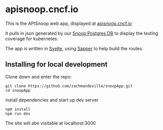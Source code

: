 # apisnoop.cncf.io

This is the APISnoop web app, displayed at [apisnoop.cncf.io](https://apisnoop.cncf.io)

It pulls in json generated by our [Snoop Postgres DB](https://github.com/ii/snoop) to display the testing coverage for kubernetes.

The app is written in [Svelte](https://svelte.dev), using [Sapper](https://sapper.svelte.dev) to help build the routes.

## Installing for local development

Clone down and enter the repo:

```shell
git clone https://github.com/zachmandeville/snoopApp.git
cd snoopApp
```

install dependencies and start up dev server

```shell
npm install
npm run dev
```

The site will abe visitable at localhost:3000

